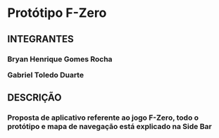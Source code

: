 # Protótipo F-Zero

<H2>INTEGRANTES</H2>
<div>
<H3>
Bryan Henrique Gomes Rocha

Gabriel Toledo Duarte
</H3>

</div>

<H2>DESCRIÇÃO</H2>
<div>
<H3>
Proposta de aplicativo referente ao jogo F-Zero, todo o protótipo e mapa de navegação está explicado na Side Bar
</H3>
</div>


